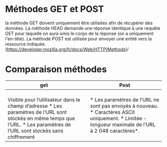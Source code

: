 # Méthodes GET et POST
 la méthode GET doivent uniquement être utilisées afin de récupérer des données. La méthode HEAD demande une réponse identique à une requête GET pour laquelle on aura omis le corps de la réponse (on a uniquement l'en-tête). La méthode POST est utilisée pour envoyer une entité vers la ressource indiquée. 
(https://developer.mozilla.org/fr/docs/Web/HTTP/Methods)/

#  Comparaison méthodes
 | get | |Post| 
 |-|-|-|
<br>  Visible pour l’utilisateur dans le champ d’adresse * Les paramètres de l’URL sont stockés en même temps que l’URL. * Les paramètres de l’URL sont stockés sans chiffrement ||* Les paramètres de l’URL ne sont pas envoyés à nouveau. * Caractères ASCII uniquement. * Limitée - longueur maximale de l’URL à 2 048 caractères*.	 |</br>

